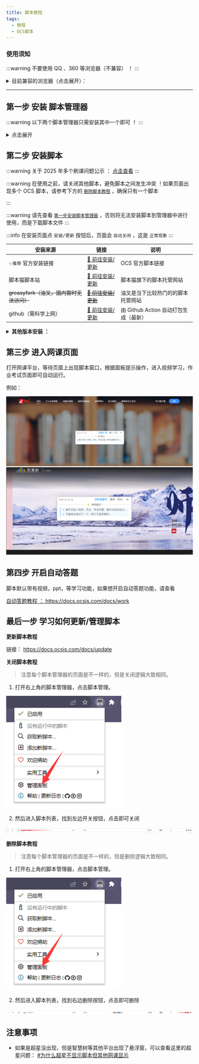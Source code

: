 ```yaml
---
title: 脚本教程
tags:
  - 教程
  - OCS脚本
---
```


### 使用须知

:::warning 不要使用 QQ 、360 等浏览器（不兼容） ！
:::

<details>

<summary>目前兼容的浏览器（点击展开）：</summary>

<div style={{display:'flex', alignItems:'center', border: '1px solid #bfbfbf', borderRadius:'12px',margin:'4px 0px'}}>

<img src="https://user-images.githubusercontent.com/50533276/166101774-c62bfc5a-89fc-42e2-9638-484847bb0dd7.png" width="64" height="64" style={{borderRadius:'12px', marginRight:'24px'}} />

<span>Edge 微软浏览器 <a href="https://www.microsoft.com/zh-cn/edge/download" target="_blank"> https://www.microsoft.com/zh-cn/edge/download </a> </span>

</div>

<div style={{display:'flex', alignItems:'center', border: '1px solid #bfbfbf', borderRadius:'12px',margin:'4px 0px'}}>

<img src="https://user-images.githubusercontent.com/50533276/166101769-cc4cf43a-df3f-479a-bd19-e5d4033961dd.png" width="64" height="64" style={{borderRadius:'12px', marginRight:'24px'}}/>

<span>Chrome 谷歌浏览器 <a href="https://www.google.cn/chrome/index.html" target="_blank"> https://www.google.cn/chrome/index.html </a></span>

</div>

</details>

---

## 第一步 安装 脚本管理器

:::warning 以下两个脚本管理器只需安装其中一个即可 ！
:::

<details>

<summary>点击展开</summary>

> 🎉 脚本猫是 [一之哥](https://blog.icodef.com/) 开发的国产脚本管理器哦，多多支持~

<details>
<summary> <b> 脚本猫 安装-图文教程：</b> </summary>

- `脚本猫链接`： <a href="https://docs.scriptcat.org/" target="_blank"> https://docs.scriptcat.org </a>

<div style={{maxWidth:"400px"}}>

![1](../static/img/script/scriptcat_download_1.png)

![2](../static/img/script/scriptcat_download_2.png)

![3](../static/img/script/scriptcat_download_3.png)

</div>
 
<div style={{margin:"12px 0px"}}>

点击获取即可安装。安装后，即可查看第二步。

</div>

</details>

> Tampermonkey（篡改猴/有些人也叫他油猴，但油猴其实是 GreaseMonkey ， 最早出现的脚本管理器）

<details>

<summary> <b>Tampermonkey 安装-图文教程：</b> </summary>

- `Tampermonkey 链接`： <a href="https://www.tampermonkey.net/" target="_blank"> https://www.tampermonkey.net/</a>

<div style={{maxWidth:"400px"}}>

![1](../static/img/script/tampermonkey_download_1.png)

![2](../static/img/script/tampermonkey_download_2.png)

</div>

点击获取即可安装。安装后，即可查看第二步。

</details>
</details>

## 第二步 安装脚本

:::warning 关于 2025 年多个刷课问题公示 ： [点击查看](./issues/2025.md)
:::

:::warning 在使用之前，请关闭其他脚本，避免脚本之间发生冲突 ！如果页面出现多个 OCS 脚本，请参考下方的 [`删除脚本教程`](#删除脚本教程) ，确保只有一个脚本

:::

:::warning 请先查看 [`第一步安装脚本管理器`](#第一步-安装-脚本管理器) ，否则将无法安装脚本到管理器中进行使用，而是下载脚本文件
:::

:::info 在安装页面点 `安装/更新` 按钮后，页面会 `自动关闭` ，这是 `正常现象`
:::

<div style={{fontSize:"14px"}}>

| 安装来源                                 | 链接                                                                                    | 说明                                  |
| ---------------------------------------- | --------------------------------------------------------------------------------------- | ------------------------------------- |
| `✨推荐` 官方安装链接                    | [🔗 前往安装/更新](https://cdn.ocsjs.com/ocs.user.js)                                   | OCS 官方脚本链接                      |
| 脚本猫脚本站                             | [🔗 前往安装/更新](https://scriptcat.org/script-show-page/367)                          | 脚本猫旗下的脚本托管网站              |
| ~~greasyfork（油叉，国内暂时无法访问）~~ | [~~🔗 前往安装/更新~~](https://greasyfork.org/zh-CN/scripts/457151)                     | 油叉是当下比较热门的的脚本托管网站    |
| github（需科学上网）                     | [🔗 前往安装/更新](https://github.com/ocsjs/ocsjs/releases/latest/download/ocs.user.js) | 由 Github Action 自动打包生成（最新） |

</div>

<details>

<summary> <b> 其他版本安装 ：</b> </summary>

脚本猫脚本站-历史版本：https://scriptcat.org/script-show-page/367/version

greasyfork-历史版本：https://greasyfork.org/zh-CN/scripts/457151/versions

github-历史版本：https://github.com/ocsjs/ocsjs/releases （还有预发布版本）

</details>

## 第三步 进入网课页面

打开网课平台，等待页面上出现脚本窗口，根据面板提示操作，进入视频学习，作业考试页面即可自动运行。

例如：

<div style={{maxWidth:"400px"}}>

![show_case_cx](../static/img/script/show_case_cx.png)
![show_case_zhs](../static/img/script/show_case_zhs.png)

</div>

## 第四步 开启自动答题

脚本默认带有视频，ppt，等学习功能，如果想开启自动答题功能，请查看

<a href="https://docs.ocsjs.com/docs/work" target="_blank">自动答题教程 ： https://docs.ocsjs.com/docs/work </a>

## 最后一步 学习如何更新/管理脚本

**更新脚本教程**

链接： <a href="https://docs.ocsjs.com/docs/update" target="_blank">https://docs.ocsjs.com/docs/update</a>

<div id="关闭脚本教程"></div>

**关闭脚本教程**

> 注意每个脚本管理器的页面是不一样的，但是关闭逻辑大致相同。

1. 打开右上角的脚本管理器，点击脚本管理。

![脚本管理](../static/img/common/script_manage.png)

2. 然后进入脚本列表，找到左边开关按钮，点击即可关闭

![脚本关闭](../static/img/common/script_close.png)

<div id="删除脚本教程"></div>

**删除脚本教程**

> 注意每个脚本管理器的页面是不一样的，但是删除逻辑大致相同。

1. 打开右上角的脚本管理器，点击脚本管理。

![脚本管理](../static/img/common/script_manage.png)

2. 然后进入脚本列表，找到右边删除按钮，点击即可删除

![脚本删除](../static/img/common/script_delete.png)

## 注意事项

- 如果是超星没出现，但是智慧树等其他平台出现了悬浮窗，可以查看这里的超星问题： [#为什么超星不显示脚本但其他网课显示](/docs/other/FQA#为什么超星不显示脚本但其他网课显示)
